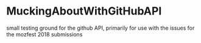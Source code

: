 # MuckingAboutWithGitHubAPI
small testing ground for the github API, primarily for use with the issues for the mozfest 2018 submissions
